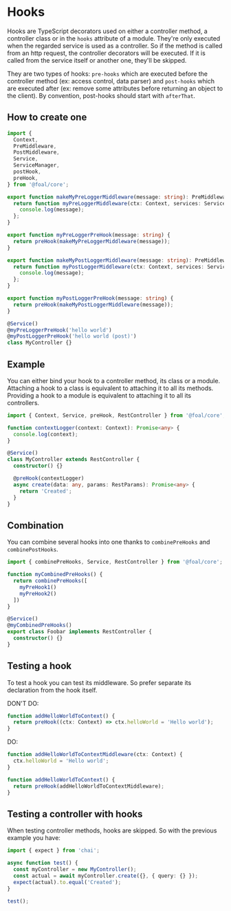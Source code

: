 # Hooks

Hooks are TypeScript decorators used on either a controller method, a controller class or in the `hooks` attribute of a module. They're only executed when the regarded service is used as a controller. So if the method is called from an http request, the controller decorators will be executed. If it is called from the service itself or another one, they'll be skipped.

They are two types of hooks: `pre-hooks` which are executed before the controller method (ex: access control, data parser) and `post-hooks` which are executed after (ex: remove some attributes before returning an object to the client). By convention, post-hooks should start with `afterThat`.

## How to create one

```typescript
import {
  Context,
  PreMiddleware,
  PostMiddleware,
  Service,
  ServiceManager,
  postHook,
  preHook,
} from '@foal/core';

export function makeMyPreLoggerMiddleware(message: string): PreMiddleware {
  return function myPreLoggerMiddleware(ctx: Context, services: ServiceManager): void {
    console.log(message);
  };
}

export function myPreLoggerPreHook(message: string) {
  return preHook(makeMyPreLoggerMiddleware(message));
}

export function makeMyPostLoggerMiddleware(message: string): PreMiddleware {
  return function myPostLoggerMiddleware(ctx: Context, services: ServiceManager): void {
    console.log(message);
  };
}

export function myPostLoggerPreHook(message: string) {
  return preHook(makeMyPostLoggerMiddleware(message));
}

@Service()
@myPreLoggerPreHook('hello world')
@myPostLoggerPreHook('hello world (post)')
class MyController {}

```

## Example

You can either bind your hook to a controller method, its class or a module. Attaching a hook to a class is equivalent to attaching it to all its methods. Providing a hook to a module is equivalent to attaching it to all its controllers.

```typescript
import { Context, Service, preHook, RestController } from '@foal/core';

function contextLogger(context: Context): Promise<any> {
  console.log(context);
}

@Service()
class MyController extends RestController {
  constructor() {}

  @preHook(contextLogger)
  async create(data: any, params: RestParams): Promise<any> {
    return 'Created';
  }
}
```

## Combination

You can combine several hooks into one thanks to `combinePreHooks` and `combinePostHooks`.

```typescript
import { combinePreHooks, Service, RestController } from '@foal/core';

function myCombinedPreHooks() {
  return combinePreHooks([
    myPreHook1()
    myPreHook2()
  ])
}

@Service()
@myCombinedPreHooks()
export class Foobar implements RestController {
  constructor() {}
}

```

## Testing a hook

To test a hook you can test its middleware. So prefer separate its declaration from the hook itself.

DON'T DO:
```typescript
function addHelloWorldToContext() {
  return preHook((ctx: Context) => ctx.helloWorld = 'Hello world');
}
```

DO:
```typescript
function addHelloWorldToContextMiddleware(ctx: Context) {
  ctx.helloWorld = 'Hello world';
}

function addHelloWorldToContext() {
  return preHook(addHelloWorldToContextMiddleware);
}
```

## Testing a controller with hooks

When testing controller methods, hooks are skipped. So with the previous example you have:

```typescript
import { expect } from 'chai';

async function test() {
  const myController = new MyController();
  const actual = await myController.create({}, { query: {} });
  expect(actual).to.equal('Created');
}

test();
```
